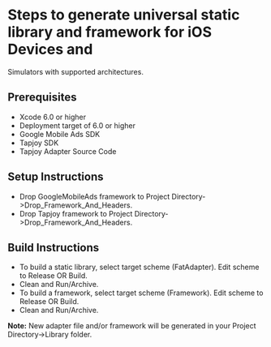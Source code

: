 # Steps to generate universal static library and framework for iOS Devices and
Simulators with supported architectures.

## Prerequisites
- Xcode 6.0 or higher
- Deployment target of 6.0 or higher
- Google Mobile Ads SDK
- Tapjoy SDK
- Tapjoy Adapter Source Code

## Setup Instructions
- Drop GoogleMobileAds framework to
  Project Directory->Drop_Framework_And_Headers.
- Drop Tapjoy framework to Project Directory->Drop_Framework_And_Headers.

## Build Instructions
- To build a static library, select target scheme (FatAdapter). Edit scheme to
  Release OR Build.
- Clean and Run/Archive.
- To build a framework, select target scheme (Framework). Edit scheme to
  Release OR Build.
- Clean and Run/Archive.

**Note:** New adapter file and/or framework will be generated in your
      Project Directory->Library folder.